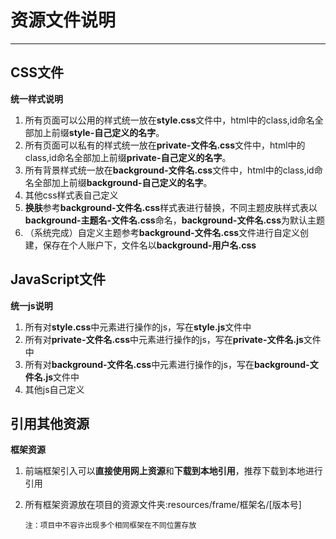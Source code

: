 # 资源文件说明

-------

## CSS文件

**统一样式说明**

1. 所有页面可以公用的样式统一放在**style.css**文件中，html中的class,id命名全部加上前缀**style-自己定义的名字**。
2. 所有页面可以私有的样式统一放在**private-文件名.css**文件中，html中的class,id命名全部加上前缀**private-自己定义的名字**。
3. 所有背景样式统一放在**background-文件名.css**文件中，html中的class,id命名全部加上前缀**background-自己定义的名字**。
4. 其他css样式表自己定义
5. **换肤**参考**background-文件名.css**样式表进行替换，不同主题皮肤样式表以**background-主题名-文件名.css**命名，**background-文件名.css**为默认主题
6. （系统完成）自定义主题参考**background-文件名.css**文件进行自定义创建，保存在个人账户下，文件名以**background-用户名.css**

## JavaScript文件

**统一js说明**

1. 所有对**style.css**中元素进行操作的js，写在**style.js**文件中
2. 所有对**private-文件名.css**中元素进行操作的js，写在**private-文件名.js**文件中
3. 所有对**background-文件名.css**中元素进行操作的js，写在**background-文件名.js**文件中
4. 其他js自己定义

## 引用其他资源

**框架资源**

1. 前端框架引入可以**直接使用网上资源**和**下载到本地引用**，推荐下载到本地进行引用
2. 所有框架资源放在项目的资源文件夹:resources/frame/框架名/[版本号]

    `注：项目中不容许出现多个相同框架在不同位置存放`

